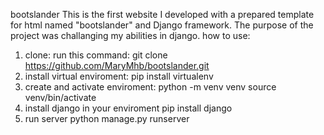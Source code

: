 bootslander
This is the first website I developed with a prepared template for html named "bootslander" and Django framework.
The purpose of the project was challanging my abilities in django.
how to use:
1. clone:
run this command:
git clone https://github.com/MaryMhb/bootslander.git
2. install virtual enviroment:
pip install virtualenv
3. create and activate enviroment:
python -m venv venv
source venv/bin/activate
4. install django in your enviroment
pip install django
5. run server
python manage.py runserver
